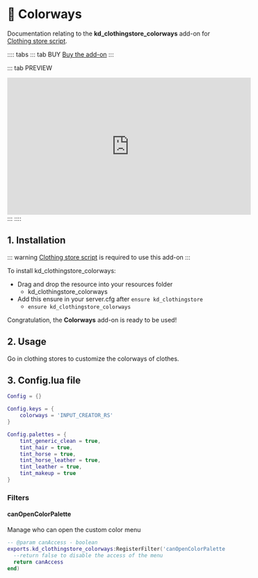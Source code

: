 # :necktie: Colorways
Documentation relating to the **kd_clothingstore_colorways** add-on for [Clothing store script](clothing-store).

:::: tabs
::: tab BUY
[Buy the add-on](https://jumpon-studios.com/redm/clothes-colorways)
:::

::: tab PREVIEW
<iframe width="560" height="315" src="https://www.youtube.com/embed/GR9xSUI8GC4?si=Lrqr9_NxGr0R86RB" title="YouTube video player" frameborder="0" allow="accelerometer; autoplay; clipboard-write; encrypted-media; gyroscope; picture-in-picture; web-share" allowfullscreen></iframe>
:::
::::

## 1. Installation
::: warning
[Clothing store script](clothing-store) is required to use this add-on
:::

To install kd_clothingstore_colorways:
- Drag and drop the resource into your resources folder
  - kd_clothingstore_colorways 
- Add this ensure in your server.cfg after `ensure kd_clothingstore`
  - `ensure kd_clothingstore_colorways`

Congratulation, the **Colorways** add-on is ready to be used!

## 2. Usage

Go in clothing stores to customize the colorways of clothes.

## 3. Config.lua file
```lua
Config = {}

Config.keys = {
	colorways = 'INPUT_CREATOR_RS'
}

Config.palettes = {
	tint_generic_clean = true,
	tint_hair = true,
	tint_horse = true,
	tint_horse_leather = true,
	tint_leather = true,
	tint_makeup = true
}

```

### Filters

#### <Badge type="client" text="Client" /> canOpenColorPalette
Manage who can open the custom color menu
```lua
-- @param canAccess - boolean
exports.kd_clothingstore_colorways:RegisterFilter('canOpenColorPalette', function(canAccess)
  --return false to disable the access of the menu
  return canAccess
end)

```